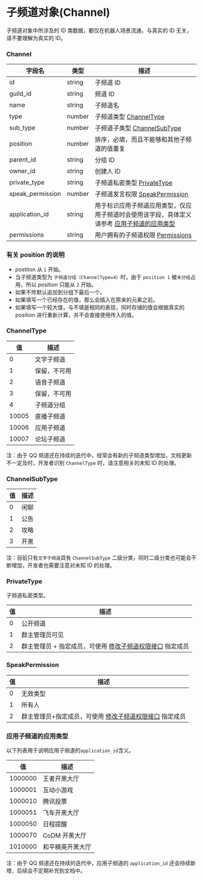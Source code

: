 # 子频道对象(Channel)

子频道对象中所涉及的 ID 类数据，都仅在机器人场景流通，与真实的 ID 无关，请不要理解为真实的 ID。

### Channel

| 字段名    | 类型   | 描述                                           |
| --------- | ------ | ---------------------------------------------- |
| id        | string | 子频道 ID                                      |
| guild_id  | string | 频道 ID                                        |
| name      | string | 子频道名                                       |
| type      | number | 子频道类型 [ChannelType](#channeltype)         |
| sub_type  | number | 子频道子类型 [ChannelSubType](#channelsubtype) |
| position  | number | 排序，必填，而且不能够和其他子频道的值重复     |
| parent_id | string | 分组 ID                                        |
| owner_id  | string | 创建人 ID                                      |
| private_type     | string | 子频道私密类型 [PrivateType](#privatetype)                                                                           |
| speak_permission | number | 子频道发言权限 [SpeakPermission](#speakpermission)                                                                   |
| application_id   | string | 用于标识应用子频道应用类型，仅应用子频道时会使用该字段，具体定义请参考 [应用子频道的应用类型](#应用子频道的应用类型) |
| permissions      | string | 用户拥有的子频道权限 [Permissions](./channel_permission.md#permissions) 

### 有关 position 的说明

- postiton 从 `1` 开始。
- 当子频道类型为 `子频道分组（ChannelType=4）`时，由于 `position 1` 被`未分组`占用，所以 position 只能从 `2` 开始。
- 如果不传默认追加到分组下最后一个。
- 如果填写一个已经存在的值，那么会插入在原来的元素之前。
- 如果填写一个较大值，与不填是相同的表现，同时存储的值会根据真实的 position 进行重新计算，并不会直接使用传入的值。

### ChannelType

| 值    | 描述         |
| ----- | ------------ |
| 0     | 文字子频道   |
| 1     | 保留，不可用 |
| 2     | 语音子频道   |
| 3     | 保留，不可用 |
| 4     | 子频道分组   |
| 10005 | 直播子频道   |
| 10006 | 应用子频道   |
| 10007 | 论坛子频道   |

注：由于 QQ 频道还在持续的迭代中，经常会有新的子频道类型增加，文档更新不一定及时，开发者识别 `ChannelType` 时，请注意相关的未知 ID 的处理。

### ChannelSubType

| 值  | 描述 |
| --- | ---- |
| 0   | 闲聊 |
| 1   | 公告 |
| 2   | 攻略 |
| 3   | 开黑 |

注：目前只有`文字子频道`具有 `ChannelSubType` 二级分类，同时二级分类也可能会不断增加，开发者也需要注意对未知 ID 的处理。

### PrivateType

子频道私密类型。

| 值 | 描述 |
| --- | --------------------- |
| 0 | 公开频道 |
| 1 | 群主管理员可见 |
| 2 | 群主管理员 + 指定成员，可使用 [修改子频道权限接口](../channel_permissions/put_channel_permissions.md) 指定成员 |

### SpeakPermission

| 值  | 描述                                                                                                         |
| --- | ------------------------------------------------------------------------------------------------------------ |
| 0   | 无效类型                                                                                                     |
| 1   | 所有人                                                                                                       |
| 2   | 群主管理员+指定成员，可使用 [修改子频道权限接口](../channel_permissions/put_channel_permissions.md) 指定成员 |

### 应用子频道的应用类型

以下列表用于说明应用子频道的`application_id`含义。

| 值      | 描述             |
| ------- | ---------------- |
| 1000000 | 王者开黑大厅     |
| 1000001 | 互动小游戏       |
| 1000010 | 腾讯投票         |
| 1000051 | 飞车开黑大厅     |
| 1000050 | 日程提醒         |
| 1000070 | CoDM 开黑大厅    |
| 1010000 | 和平精英开黑大厅 |

注：由于 QQ 频道还在持续的迭代中，应用子频道的 `application_id` 还会持续新增，后续会不定期补充到文档中。
